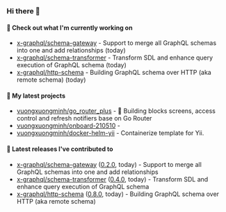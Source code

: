 ### Hi there 👋

#### 👷 Check out what I'm currently working on

- [x-graphql/schema-gateway](https://github.com/x-graphql/schema-gateway) - Support to merge all GraphQL schemas into one and add relationships (today)
- [x-graphql/schema-transformer](https://github.com/x-graphql/schema-transformer) - Transform SDL and enhance query execution of GraphQL schema (today)
- [x-graphql/http-schema](https://github.com/x-graphql/http-schema) - Building GraphQL schema over HTTP (aka remote schema) (today)

#### 🌱 My latest projects

- [vuongxuongminh/go_router_plus](https://github.com/vuongxuongminh/go_router_plus) - :office: Building blocks screens, access control and refresh notifiers base on Go Router
- [vuongxuongminh/onboard-210510](https://github.com/vuongxuongminh/onboard-210510) - 
- [vuongxuongminh/docker-helm-yii](https://github.com/vuongxuongminh/docker-helm-yii) - Containerize template for Yii.

#### 🔭 Latest releases I've contributed to

- [x-graphql/schema-gateway](https://github.com/x-graphql/schema-gateway) ([0.2.0](https://github.com/x-graphql/schema-gateway/releases/tag/0.2.0), today) - Support to merge all GraphQL schemas into one and add relationships
- [x-graphql/schema-transformer](https://github.com/x-graphql/schema-transformer) ([0.4.0](https://github.com/x-graphql/schema-transformer/releases/tag/0.4.0), today) - Transform SDL and enhance query execution of GraphQL schema
- [x-graphql/http-schema](https://github.com/x-graphql/http-schema) ([0.8.0](https://github.com/x-graphql/http-schema/releases/tag/0.8.0), today) - Building GraphQL schema over HTTP (aka remote schema)

